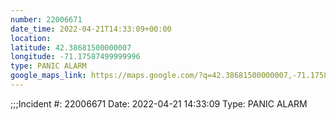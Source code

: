 ```yaml
---
number: 22006671
date_time: 2022-04-21T14:33:09+00:00
location: 
latitude: 42.38681500000007
longitude: -71.17587499999996
type: PANIC ALARM
google_maps_link: https://maps.google.com/?q=42.38681500000007,-71.17587499999996
---
```


;;;Incident #: 22006671  Date: 2022-04-21 14:33:09   Type: PANIC ALARM
